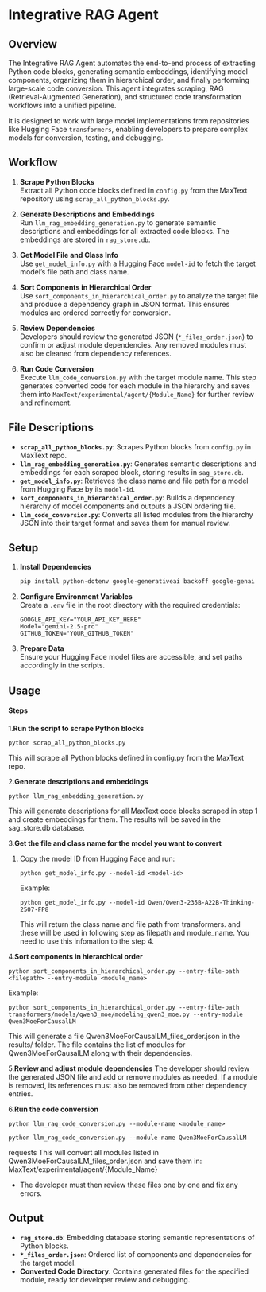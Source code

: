 # Integrative RAG Agent

## Overview

The Integrative RAG Agent automates the end-to-end process of extracting Python code blocks, generating semantic embeddings, identifying model components, organizing them in hierarchical order, and finally performing large-scale code conversion. This agent integrates scraping, RAG (Retrieval-Augmented Generation), and structured code transformation workflows into a unified pipeline.

It is designed to work with large model implementations from repositories like Hugging Face `transformers`, enabling developers to prepare complex models for conversion, testing, and debugging.

## Workflow

1. **Scrape Python Blocks**  
   Extract all Python code blocks defined in `config.py` from the MaxText repository using `scrap_all_python_blocks.py`.

2. **Generate Descriptions and Embeddings**  
   Run `llm_rag_embedding_generation.py` to generate semantic descriptions and embeddings for all extracted code blocks. The embeddings are stored in `rag_store.db`.

3. **Get Model File and Class Info**  
   Use `get_model_info.py` with a Hugging Face `model-id` to fetch the target model’s file path and class name.

4. **Sort Components in Hierarchical Order**  
   Use `sort_components_in_hierarchical_order.py` to analyze the target file and produce a dependency graph in JSON format. This ensures modules are ordered correctly for conversion.

5. **Review Dependencies**  
   Developers should review the generated JSON (`*_files_order.json`) to confirm or adjust module dependencies. Any removed modules must also be cleaned from dependency references.

6. **Run Code Conversion**  
   Execute `llm_code_conversion.py` with the target module name. This step generates converted code for each module in the hierarchy and saves them into `MaxText/experimental/agent/{Module_Name}` for further review and refinement.

## File Descriptions

- **`scrap_all_python_blocks.py`**: Scrapes Python blocks from `config.py` in MaxText repo.  
- **`llm_rag_embedding_generation.py`**: Generates semantic descriptions and embeddings for each scraped block, storing results in `sag_store.db`.  
- **`get_model_info.py`**: Retrieves the class name and file path for a model from Hugging Face by its `model-id`.  
- **`sort_components_in_hierarchical_order.py`**: Builds a dependency hierarchy of model components and outputs a JSON ordering file.  
- **`llm_code_conversion.py`**: Converts all listed modules from the hierarchy JSON into their target format and saves them for manual review.  

## Setup

1. **Install Dependencies**  
   ```bash
   pip install python-dotenv google-generativeai backoff google-genai requests
   ```

2. **Configure Environment Variables**  
   Create a `.env` file in the root directory with the required credentials:  
   ```env
   GOOGLE_API_KEY="YOUR_API_KEY_HERE"
   Model="gemini-2.5-pro"
   GITHUB_TOKEN="YOUR_GITHUB_TOKEN"
   ```

3. **Prepare Data**  
   Ensure your Hugging Face model files are accessible, and set paths accordingly in the scripts.

## Usage

#### Steps
1.**Run the script to scrape Python blocks**

`python scrap_all_python_blocks.py`

This will scrape all Python blocks defined in config.py from the MaxText repo.

2.**Generate descriptions and embeddings**

`python llm_rag_embedding_generation.py`

This will generate descriptions for all MaxText code blocks scraped in step 1 and create embeddings for them. The results will be saved in the sag_store.db database.

3.**Get the file and class name for the model you want to convert**
1. Copy the model ID from Hugging Face and run:
   
    `python get_model_info.py --model-id <model-id>`

   Example:

   `python get_model_info.py --model-id Qwen/Qwen3-235B-A22B-Thinking-2507-FP8`

   This will return the class name and file path from transformers. and these will be used in following step as filepath and  module_name. You need to use this infomation to the step 4.


4.**Sort components in hierarchical order**

`python sort_components_in_hierarchical_order.py --entry-file-path <filepath> --entry-module <module_name>`

Example:

`python sort_components_in_hierarchical_order.py --entry-file-path transformers/models/qwen3_moe/modeling_qwen3_moe.py --entry-module Qwen3MoeForCausalLM`

This will generate a file Qwen3MoeForCausalLM_files_order.json in the results/ folder.
The file contains the list of modules for Qwen3MoeForCausalLM along with their dependencies.

5.**Review and adjust module dependencies**
The developer should review the generated JSON file and add or remove modules as needed.
If a module is removed, its references must also be removed from other dependency entries.

6.**Run the code conversion**

`python llm_rag_code_conversion.py --module-name <module_name>`

`python llm_rag_code_conversion.py --module-name Qwen3MoeForCausalLM`

requests  This will convert all modules listed in Qwen3MoeForCausalLM_files_order.json and save them in:
MaxText/experimental/agent/{Module_Name}

 - The developer must then review these files one by one and fix any errors.

## Output

- **`rag_store.db`**: Embedding database storing semantic representations of Python blocks.  
- **`*_files_order.json`**: Ordered list of components and dependencies for the target model.  
- **Converted Code Directory**: Contains generated files for the specified module, ready for developer review and debugging.  